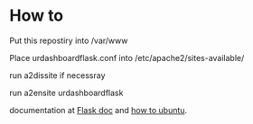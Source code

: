 

# How to
  Put this repostiry into /var/www

  Place urdashboardflask.conf into /etc/apache2/sites-available/

  run a2dissite if necessray

  run a2ensite urdashboardflask

  documentation at [Flask doc](http://flask.pocoo.org/docs/0.12/deploying/mod_wsgi/) and [how to ubuntu](https://www.digitalocean.com/community/tutorials/how-to-deploy-a-flask-application-on-an-ubuntu-vps).
